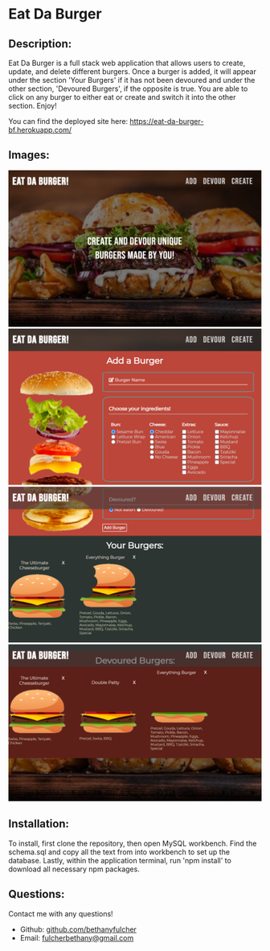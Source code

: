 # Eat Da Burger

## Description:
Eat Da Burger is a full stack web application that allows users to create, update, and delete different burgers. Once a burger is added, it will appear under the section 'Your Burgers' if it has not been devoured and under the other section, 'Devoured Burgers', if the opposite is true. You are able to click on any burger to either eat or create and switch it into the other section. Enjoy!

You can find the deployed site here: https://eat-da-burger-bf.herokuapp.com/

## Images:
![Home Screen](public/assets/img/screenshot1.PNG)
![Add Burger](public/assets/img/screenshot2.PNG)
![Your Burgers](public/assets/img/screenshot3.PNG)
![Devoured Burgers](public/assets/img/screenshot4.PNG)

## Installation:
To install, first clone the repository, then open MySQL workbench. Find the schema.sql and copy all the text from into workbench to set up the database. Lastly, within the application terminal, run 'npm install' to download all necessary npm packages. 

## Questions:
Contact me with any questions!
- Github: [github.com/bethanyfulcher](https://github.com/bethanyfulcher)
- Email: fulcherbethany@gmail.com